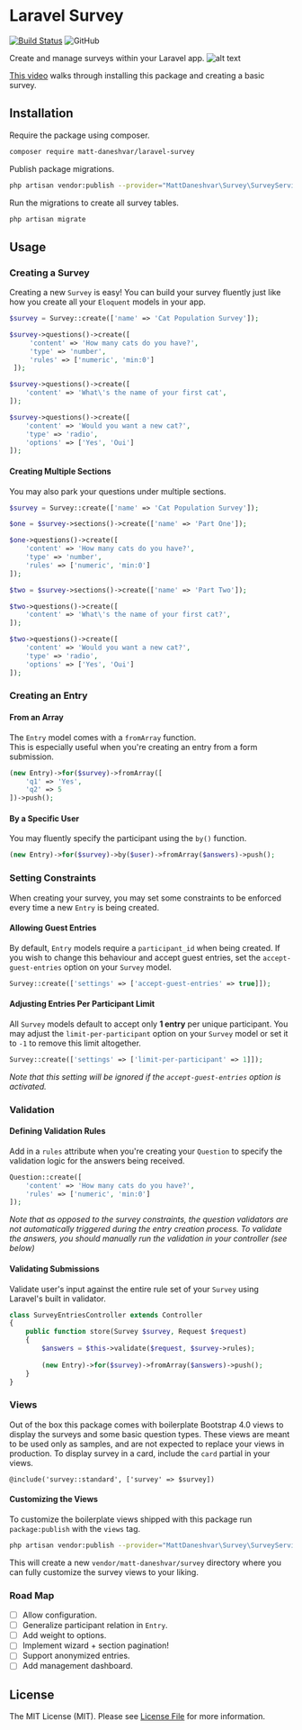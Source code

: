 # Laravel Survey
[![Build Status](https://travis-ci.org/matt-daneshvar/laravel-survey.svg?branch=master)](https://travis-ci.org/matt-daneshvar/laravel-survey)
![GitHub](https://img.shields.io/github/license/matt-daneshvar/laravel-survey)

Create and manage surveys within your Laravel app. 
![alt text](https://raw.githubusercontent.com/matt-daneshvar/laravel-survey/master/demo.gif)

[This video](https://youtu.be/BA7tc-2rcWg) walks through installing this package and creating a basic survey.

## Installation
Require the package using composer.
```bash
composer require matt-daneshvar/laravel-survey
```

Publish package migrations.
```bash
php artisan vendor:publish --provider="MattDaneshvar\Survey\SurveyServiceProvider" --tag="migrations" 
```

Run the migrations to create all survey tables.
```bash
php artisan migrate 
```

## Usage

### Creating a Survey

Creating a new `Survey` is easy! You can build your survey fluently just like 
how you create all your `Eloquent` models in your app.  
```php
$survey = Survey::create(['name' => 'Cat Population Survey']);

$survey->questions()->create([
     'content' => 'How many cats do you have?',
     'type' => 'number',
     'rules' => ['numeric', 'min:0']
 ]);

$survey->questions()->create([
    'content' => 'What\'s the name of your first cat',
]);

$survey->questions()->create([
    'content' => 'Would you want a new cat?',
    'type' => 'radio',
    'options' => ['Yes', 'Oui']
]);
```

#### Creating Multiple Sections
You may also park your questions under multiple sections.
```php
$survey = Survey::create(['name' => 'Cat Population Survey']);

$one = $survey->sections()->create(['name' => 'Part One']);

$one->questions()->create([
    'content' => 'How many cats do you have?',
    'type' => 'number',
    'rules' => ['numeric', 'min:0']
]);

$two = $survey->sections()->create(['name' => 'Part Two']);

$two->questions()->create([
    'content' => 'What\'s the name of your first cat?',
]);

$two->questions()->create([
    'content' => 'Would you want a new cat?',
    'type' => 'radio',
    'options' => ['Yes', 'Oui']
]);
```

### Creating an Entry

#### From an Array
The `Entry` model comes with a `fromArray` function.  
This is especially useful when you're creating an entry from a form submission. 
```php
(new Entry)->for($survey)->fromArray([
    'q1' => 'Yes',
    'q2' => 5
])->push();
```

#### By a Specific User
You may fluently specify the participant using the `by()` function.
```php
(new Entry)->for($survey)->by($user)->fromArray($answers)->push();
```

### Setting Constraints
When creating your survey, you may set some constraints 
to be enforced every time a new `Entry` is being created.

#### Allowing Guest Entries
By default, `Entry` models require a `participant_id` when being created. 
If you wish to change this behaviour and accept guest entries,
set the `accept-guest-entries` option on your `Survey` model.  
```php
Survey::create(['settings' => ['accept-guest-entries' => true]]);
```

#### Adjusting Entries Per Participant Limit
All `Survey` models default to accept only **1 entry** per unique participant.
You may adjust the `limit-per-participant` option on your `Survey` model 
or set it to `-1` to remove this limit altogether.    
```php
Survey::create(['settings' => ['limit-per-participant' => 1]]);
```
*Note that this setting will be ignored if the `accept-guest-entries` option is activated.*

### Validation

#### Defining Validation Rules
Add in a `rules` attribute when you're creating your `Question` to specify the validation logic 
for the answers being received. 
```php
Question::create([
    'content' => 'How many cats do you have?', 
    'rules' => ['numeric', 'min:0']
]);
```
*Note that as opposed to the survey constraints, the question validators 
are not automatically triggered during the entry creation process. 
To validate the answers, you should manually run the validation in your controller (see below)* 

#### Validating Submissions
Validate user's input against the entire rule set of your `Survey` using Laravel's built in validator.
```php
class SurveyEntriesController extends Controller
{
    public function store(Survey $survey, Request $request)
    {
        $answers = $this->validate($request, $survey->rules);
        
        (new Entry)->for($survey)->fromArray($answers)->push();
    }
}
```

### Views
Out of the box this package comes with boilerplate Bootstrap 4.0 views 
to display the surveys and some basic question types. 
These views are meant to be used only as samples, and 
are not expected to replace your views in production.
To display survey in a card, include the `card` partial in your views.

```blade
@include('survey::standard', ['survey' => $survey])
``` 

#### Customizing the Views
To customize the boilerplate views shipped with this package run `package:publish` with the `views` tag.
```bash
php artisan vendor:publish --provider="MattDaneshvar\Survey\SurveyServiceProvider" --tag="views"
```
This will create a new `vendor/matt-daneshvar/survey` directory 
where you can fully customize the survey views to your liking.

### Road Map
- [ ] Allow configuration.
- [ ] Generalize participant relation in `Entry`.
- [ ] Add weight to options.
- [ ] Implement wizard + section pagination!
- [ ] Support anonymized entries.
- [ ] Add management dashboard.

## License
The MIT License (MIT). Please see [License File](LICENSE.md) for more information.
